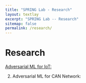 ```yaml
---
title: "SPRING Lab - Research"
layout: textlay
excerpt: "SPRING Lab -- Research"
sitemap: false
permalink: /research/
---
```


# Research

<a href="abc"> Adversarial ML for IoT: </a>

2. Adversarial ML for CAN Network:
